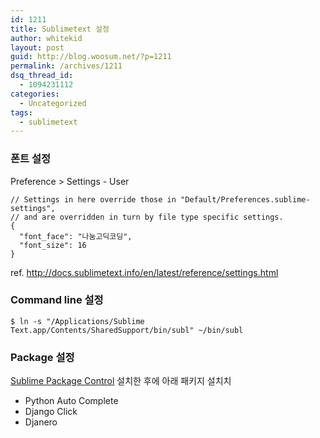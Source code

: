 ```yaml
---
id: 1211
title: Sublimetext 설정
author: whitekid
layout: post
guid: http://blog.woosum.net/?p=1211
permalink: /archives/1211
dsq_thread_id:
  - 1094231112
categories:
  - Uncategorized
tags:
  - sublimetext
---
```

### 폰트 설정

Preference > Settings - User

    // Settings in here override those in "Default/Preferences.sublime-settings",  
    // and are overridden in turn by file type specific settings.  
    {  
      "font_face": "나눔고딕코딩",  
      "font_size": 16  
    }  

ref. <http://docs.sublimetext.info/en/latest/reference/settings.html>

### Command line 설정

    $ ln -s "/Applications/Sublime Text.app/Contents/SharedSupport/bin/subl" ~/bin/subl  

### Package 설정

[Sublime Package Control][1] 설치한 후에 아래 패키지 설치치

  * Python Auto Complete
  * Django Click
  * Djanero

 [1]: http://wbond.net/sublime_packages/package_control
